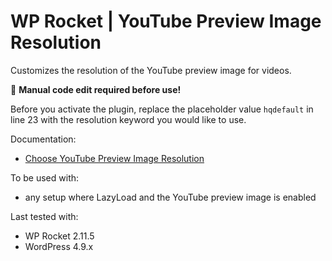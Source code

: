 # WP Rocket | YouTube Preview Image Resolution

Customizes the resolution of the YouTube preview image for videos.

📝 **Manual code edit required before use!**

Before you activate the plugin, replace the placeholder value `hqdefault` in line 23 with the resolution keyword you would like to use.

Documentation:
* [Choose YouTube Preview Image Resolution](http://docs.wp-rocket.me/article/1062-choose-youtube-preview-image-resolution)

To be used with:
* any setup where LazyLoad and the YouTube preview image is enabled

Last tested with:
* WP Rocket 2.11.5
* WordPress 4.9.x
